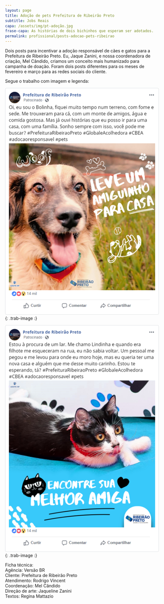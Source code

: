 ```yaml
---
layout: page
title: Adoção de pets Prefeitura de Ribeirão Preto
subtitle: Jobs Reais
capa: /assets/img/pt-adoção.jpg
frase-capa: As histórias de dois bichinhos que esperam ser adotados.
permalink: profissional/posts-adocao-pets-ribeirao
---
```


Dois posts para incentivar a adoção responsável de cães e gatos para a Prefeitura de Ribeirão Preto. Eu, Jaque Zanini, e nossa coordenadora de criação, Mel Cãndido, criamos um conceito mais humanizado para campanha de doação. Foram dois posts diferentes para os meses de fevereiro e março para as redes sociais do cliente.  

Segue o trabalho com imagem e legenda:

![imagem de um post com o texto Oi, eu sou o Bolinha, fiquei muito tempo num terreno, com fome e sede. Me trouxeram para cá, com um monte de amigos, água e comida gostosa. Mas já ouvi histórias que eu posso ir para uma casa, com uma família. Sonho sempre com isso, você pode me buscar? E a imagem de um cachorrinho amarelo num gramado com a frase leve um amiguinho para casa.'](/assets/img/post1-adocao.png){: .trab-image :}  


![imagem de post com o texto Estou à procura de um lar. Me chamo Lindinha e quando era filhote me esqueceram na rua, eu não sabia voltar. Um pessoal me pegou e me levou para onde eu moro hoje, mas eu queria ter uma nova casa e alguém que me desse muito carinho. Estou te esperando, tá?. E a imagem de um gatinho preto e branco com a frase encontre sua melhor amiga'](/assets/img/post2-adocao.png){: .trab-image :}  


Ficha técnica:  
Agência: Versão BR  
Cliente: Prefeitura de Ribeirão Preto  
Atendimento: Rodrigo Vincent  
Coordenação: Mel Cândido  
Direção de arte: Jaqueline Zanini  
Textos: Regina Mattazio
